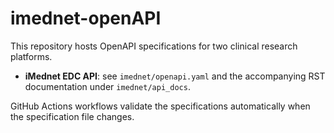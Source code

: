 # imednet-openAPI

This repository hosts OpenAPI specifications for two clinical research platforms.

- **iMednet EDC API**: see `imednet/openapi.yaml` and the accompanying RST documentation under `imednet/api_docs`.

GitHub Actions workflows validate the specifications automatically when the specification file changes.
